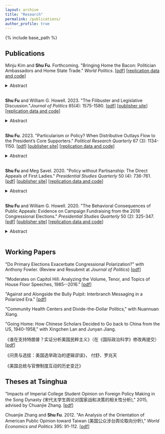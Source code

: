 ```yaml
---
layout: archive
title: "Research"
permalink: /publications/
author_profile: true
---
```


{% include base_path %}

## Publications

Minju Kim and __Shu Fu__. Forthcoming. "Bringing Home the Bacon: Politician Ambassadors and Home State Trade." _World Politics_. [[pdf](/files/research/KimFu2025WP.pdf)] [[replication data and code](https://www.dropbox.com/scl/fo/zr6gvve1k51io4v58omem/AEYiVwGv3y9KPdWXGWbky2k?rlkey=2gegru1150rugzy942a97ynml&dl=0)] 
<details><summary>Abstract</summary>
<p>
Ambassadors promote domestic exports to a host country and represent the interests of their home country at large. However, are trade benefits equally distributed domestically? In the United States, a substantial number of ambassadors are former governors or legislators ("politician ambassadors"). We argue that politician ambassadors are particularly equipped with knowledge and incentives to promote exports from their home states to host countries. Leveraging the biographic information of 164 ambassadors and US state-level exports to 30 major export destinations from 2002 to 2020, we find that the home states of politician ambassadors, compared to other states, on average enjoy a 10 percentage point increase in exports to host countries. The home-state effect is particularly apparent in countries where the US exports the most in dollar values, and in industries that export final goods. The past career path and future career aspirations of ambassadors can shape how the benefits of diplomacy are distributed domestically.
</p>
</details><br />

__Shu Fu__ and William G. Howell. 2023. "The Filibuster and Legislative Discussion."_Journal of Politics_ 85(4): 1575-1580. [[pdf](/files/research/FuHowell2023JoP_Filibuster.pdf)] [[publisher site](https://www.journals.uchicago.edu/doi/10.1086/724969)] [[replication data and code](https://www.dropbox.com/scl/fo/l78puelgnsfugkpvkx2ur/h?rlkey=afeabomvshvklc7c9ymca1zk6&dl=0)] 
<details><summary>Abstract</summary>
<p>
We investigate whether the filibuster stimulates public debate and discussion within Congress, as its advocates argue, or whether, instead, it discourages legislators from devoting time and attention to bills they know will not pass, as its critics attest. To do so, we exploit multiple sources of variation in the filibuster, measures of legislative discussion, and identification strategies. In the preponderance of analyses, we observe null effects. Where significant differences are observed, they nearly always suggest that a strengthening (weakening) of the filibuster coincides with a reduction (increase) in the volume of floor speeches or time devoted to legislative affairs. Whatever benefits the filibuster may confer, they do not appear to include enhanced discussion on the floors of Congress.
</p>
</details><br />

__Shu Fu__. 2023. "Particularism or Policy? When Distributive Outlays Flow to the President’s Core Supporters." _Political Research Quarterly_ 67 (3): 1134-1150. [[pdf](/files/research/Fu2023PRQ_ParticularismOrPolicy_wAppendix.pdf)] [[publisher site](https://journals.sagepub.com/doi/abs/10.1177/10659129221128254)] [[replication data and code](https://www.dropbox.com/scl/fo/cjb95p2z9lcauvd08xyp4/h?rlkey=hmraj6fv8y5z5cf27srecqgxo&dl=0)] 
<details><summary>Abstract</summary>
<p>
The literature on distributive politics reveals that presidents regularly influence federal spending and disproportionately direct federal grants toward their core supporters. This paper offers a comprehensive assessment of the interpretation of core-supporter targeting. Empirical evidence shows that the underlying patterns of partisan targeting do not accord with standard accounts of party-building activities nor electoral considerations that are evidence of presidential particularism. Instead, this paper argues that presidential policy priority better explains core-state targeting. Presidents use agencies that are ideologically aligned with them or associated with their policy priorities to enhance the largesse they bestow on core constituencies, and this is the consequence of presidents pursuing ideological and policy goals. Collectively, it indicates a less cynical point of view on the orientation of the American presidency.
</p>
</details><br />

__Shu Fu__ and Meg Savel. 2020. "Policy without Partisanship: The Direct Appeals of First Ladies." _Presidential Studies Quarterly_ 50 (4): 736-761. [[pdf](/files/research/FuSavel2020PSQ.pdf)] [[publisher site](https://onlinelibrary.wiley.com/doi/abs/10.1111/psq.12678)] [[replication data and code](https://www.dropbox.com/scl/fo/j7z7lmcnvqikzc7ljjrpz/AArqqinlh9edeCC_pt6Bc3E?rlkey=vl4dp6up33jbgfrrlv45y8gpp&dl=0)] 
<details><summary>Abstract</summary>
<p>
Presidents make public appeals on behalf of their policy priorities, but they are not the only members of presidential administrations who address the public. First ladies are highly visible presidential surrogates. We argue that first ladies make direct appeals to selectively advance presidents’ policy initiatives, and do so without being overly partisan. To support these claims, we present evidence from the public remarks of the last three first ladies whose husbands have completed their terms: Hillary Clinton, Laura Bush, and Michelle Obama. We use topic models to show that the remarks of first ladies are primarily concerned with policy, rather than ceremonial topics. We measure the partisanship of public remarks using a dictionary-based approach with Bayesian shrinkage and regularization to illustrate how the remarks of first ladies are not overly partisan. Our findings on the strategic communication of first ladies advance our understanding of the first ladyship and of the presidency.
</p>
</details><br />

__Shu Fu__ and William G. Howell. 2020. "The Behavioral Consequences of Public Appeals: Evidence on Campaign Fundraising from the 2018 Congressional Elections." _Presidential Studies Quarterly_ 50 (2): 325-347. [[pdf](/files/research/FuHowell2020PSQ.pdf)] [[publisher site](https://onlinelibrary.wiley.com/doi/full/10.1111/psq.12645)] [[replication data and code](https://www.dropbox.com/scl/fo/ojg1s2cznvy30ks0wtw1n/AIzVwk-deeNklv-p4_TdlzY?rlkey=3xh3u7g1fj03vvs2ighcc8m0s&dl=0)] 
<details><summary>Abstract</summary>
<p>
Whereas the preponderance of studies on public appeals evaluates their impacts on mass public opinion, we investigate behavioral responses—in particular, the willingness of donors to contribute to candidates for public office. As appeals, we identify and code the online messages from all 2018 candidates for Congress, winners and losers alike, about both Donald Trump himself and his signature policy initiative, immigration reform; and as behavioral responses, we track candidates’ daily itemized fundraising totals. What Republican candidates for Congress say about Trump, we find, bears significantly on their ability to raise money. In the immediate aftermath of complimenting the president, Republicans secured a modest increase in fundraising; when they criticized him, however, they promptly suffered a substantial decline. We do not observe comparable evidence for Democratic candidates. Our findings are robust to a wide variety of measurement and modeling strategies, and expand our understanding of the political stakes of public appeals.
</p>
</details><br />

## Working Papers

"Do Primary Elections Exacerbate Congressional Polarization?" with Anthony Fowler. (Review and Resubmit at _Journal of Politics_) [[pdf](/files/research/FowlerFu_PrimariesPolarization.pdf)]

"Moderates on Capitol Hill: Analyzing the Volume, Tenor, and Topics of House Floor Speeches, 1985--2016." [[pdf](/files/research/Moderates_Draft2.pdf)]

"Against and Alongside the Bully Pulpit: Interbranch Messaging in a Polarized Era." [[pdf](/files/research/InterbranchMessaging_Fu_2024Jan.pdf)]

"Community Health Centers and Divide-the-Dollar Politics," with Nuannuan Xiang.

"Going Home: How Chinese Scholars Decided to Go back to China from the US, 1940-1958," with Xingchen Lan and Junyan Jiang. 

《谁在支持特朗普？实证分析美国民粹主义》（在《国际政治科学》修改再提交）[[pdf](/files/research/特朗普与美国民粹主义_付舒.pdf)]

《问责与选拔：美国选举政治的逻辑谬误》， 付舒、罗兆天

《美国总统与官僚制度互动的历史变迁》

## Theses at Tsinghua 

"Impacts of Imperial College Student Opinion on Foreign Policy Making in the Song Dynasty (宋代太学生舆论对国家战和决策的相关性分析)," 2015, advised by Chuanjie Zhang. [[pdf](/files/research/宋代太学生舆论.pdf)]

Chuanjie Zhang and __Shu Fu__. 2012. "An Analysis of the Orientation of American Public Opinion toward Taiwan (美国公众涉台舆论取向分析)," _World Economics and Politics_ 395: 91-112. [[pdf](/files/research/付舒_美国公众涉台舆论取向分析.pdf)]





